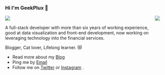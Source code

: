 ### Hi I'm GeekPlux 👋


<img align="right" src="https://github-readme-stats.vercel.app/api?username=geekplux&show_icons=true&icon_color=0366d6&text_color=24292e&bg_color=ffffff&hide_title=true" />

[![](https://github-readme-stats.vercel.app/api?username=geekplux&show_icons=true&icon_color=0366d6&text_color=24292e&bg_color=ffffff&hide_title=true)](https://www.baidu.com)

A full-stack developer with more than six years of working experience, good at data visualization and front-end development, now working on leveraging technology into the financial services. 

Blogger, Cat lover, Lifelong learner. 😻

- Read more about my [Blog](https://geekplux.com/)
- Ping me by [Email](mailto:geekplux@gmail.com)
- Follow me on [Twitter](https://twitter.com/geekplux) or [Instagram](https://www.instagram.com/geekplux/) .

